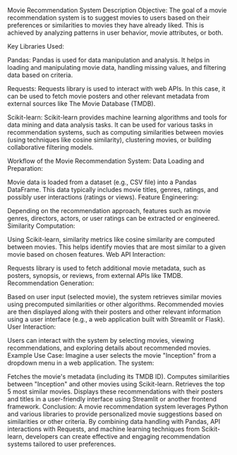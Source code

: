 Movie Recommendation System Description
Objective:
The goal of a movie recommendation system is to suggest movies to users based on their preferences or similarities to movies they have already liked. This is achieved by analyzing patterns in user behavior, movie attributes, or both.

Key Libraries Used:

Pandas: Pandas is used for data manipulation and analysis. It helps in loading and manipulating movie data, handling missing values, and filtering data based on criteria.

Requests: Requests library is used to interact with web APIs. In this case, it can be used to fetch movie posters and other relevant metadata from external sources like The Movie Database (TMDB).

Scikit-learn: Scikit-learn provides machine learning algorithms and tools for data mining and data analysis tasks. It can be used for various tasks in recommendation systems, such as computing similarities between movies (using techniques like cosine similarity), clustering movies, or building collaborative filtering models.

Workflow of the Movie Recommendation System:
Data Loading and Preparation:

Movie data is loaded from a dataset (e.g., CSV file) into a Pandas DataFrame.
This data typically includes movie titles, genres, ratings, and possibly user interactions (ratings or views).
Feature Engineering:

Depending on the recommendation approach, features such as movie genres, directors, actors, or user ratings can be extracted or engineered.
Similarity Computation:

Using Scikit-learn, similarity metrics like cosine similarity are computed between movies. This helps identify movies that are most similar to a given movie based on chosen features.
Web API Interaction:

Requests library is used to fetch additional movie metadata, such as posters, synopsis, or reviews, from external APIs like TMDB.
Recommendation Generation:

Based on user input (selected movie), the system retrieves similar movies using precomputed similarities or other algorithms.
Recommended movies are then displayed along with their posters and other relevant information using a user interface (e.g., a web application built with Streamlit or Flask).
User Interaction:

Users can interact with the system by selecting movies, viewing recommendations, and exploring details about recommended movies.
Example Use Case:
Imagine a user selects the movie "Inception" from a dropdown menu in a web application. The system:

Fetches the movie's metadata (including its TMDB ID).
Computes similarities between "Inception" and other movies using Scikit-learn.
Retrieves the top 5 most similar movies.
Displays these recommendations with their posters and titles in a user-friendly interface using Streamlit or another frontend framework.
Conclusion:
A movie recommendation system leverages Python and various libraries to provide personalized movie suggestions based on similarities or other criteria. By combining data handling with Pandas, API interactions with Requests, and machine learning techniques from Scikit-learn, developers can create effective and engaging recommendation systems tailored to user preferences.
